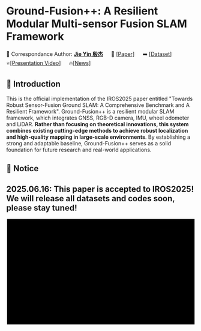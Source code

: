 # Ground-Fusion++: A Resilient Modular Multi-sensor Fusion SLAM Framework


💎 Correspondance Author: [**Jie Yin 殷杰**](https://sjtuyinjie.github.io/)
&emsp;
📝 [[Paper]](TBD)
&emsp;
➡️ [[Dataset]](https://github.com/sjtuyinjie/M3DGR)
&emsp;
⭐️[[Presentation Video]](TBD)
&emsp;
🔥[[News]](TBD)


## 🎯 Introduction
This is the official implementation of the IROS2025 paper entitled "Towards Robust Sensor-Fusion Ground SLAM: A Comprehensive Benchmark and A Resilient Framework".
Ground-Fusion++ is a resilient modular SLAM framework, which integrates GNSS, RGB-D camera, IMU, wheel odometer and LiDAR. **Rather than focusing on theoretical innovations, this system combines existing cutting-edge methods to achieve robust localization and high-quality mapping in large-scale environments**. By establishing a strong and adaptable baseline, Ground-Fusion++ serves as a solid foundation for future research and real-world applications.

## 🎯 Notice
## 2025.06.16: This paper is accepted to IROS2025! We will release all datasets and codes soon, please stay tuned!

<div align=center>
<img src="https://github.com/sjtuyinjie/Ground-Fusion2/blob/main/fig/demo.gif" width="500px">
</div>
